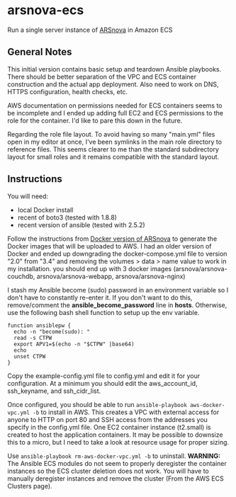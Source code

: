 # arsnova-ecs
Run a single server instance of [ARSnova](https://github/thm-projects/arsnova-mobile) in Amazon ECS

## General Notes
This initial version contains basic setup and teardown Ansible playbooks. There should be better separation of the VPC and ECS container construction and the actual app deployment. Also need to work on DNS, HTTPS configuration, health checks, etc.

AWS documentation on permissions needed for ECS containers seems to be incomplete and I ended up adding full EC2 and ECS permissions to the role for the container. I'd like to pare this down in the future.

Regarding the role file layout. To avoid having so many "main.yml" files open in my editor at once, I've been symlinks in the main role directory to reference files. This seems clearer to me than the standard subdirectory layout for small roles and it remains compatible with the standard layout.

## Instructions
You will need:
* local Docker install
* recent of boto3 (tested with 1.8.8)
* recent version of ansible (tested with 2.5.2)


Follow the instructions from [Docker version of ARSnova](https://github.com/thm-projects/arsnova-docker) to generate the Docker images that will be uploaded to AWS. I had an older version of Docker and ended up downgrading the docker-compose.yml file to version "2.0" from "3.4" and removing the volumes > data > name value to work in my installation. you should end up with 3 docker images (arsnova/arsnova-couchdb, arsnova/arsnova-webapp, arsnova/arsnova-nginx)

I stash my Ansible become (sudo) password in an environment variable so I don't have to constantly re-enter it. If you don't want to do this, remove/comment the **ansible_become_password** line in **hosts**. Otherwise, use the following bash shell function to setup up the env variable.
```
function ansiblepw {
  echo -n "become(sudo): "
  read -s CTPW
  export APV1=$(echo -n "$CTPW" |base64)
  echo
  unset CTPW
}
```
Copy the example-config.yml file to config.yml and edit it for your configuration. At a minimum you should edit the aws_account_id, ssh_keyname, and ssh_cidr_list.

Once configured, you should be able to run `ansible-playbook aws-docker-vpc.yml -b` to install in AWS. This creates a VPC with external access for anyone to HTTP on port 80 and SSH access from the addresses you specify in the config.yml file. One EC2 container instance (t2.small) is created to host the application containers. It may be possible to downsize this to a micro, but I need to take a look at resource usage for proper sizing.

Use `ansible-playbook rm-aws-docker-vpc.yml -b` to uninstall. **WARNING:** The Ansible ECS modules do not seem to properly deregister the container instances so the ECS cluster deletion does not work. You will have to manually deregister instances and remove the cluster (From the AWS ECS Clusters page).
